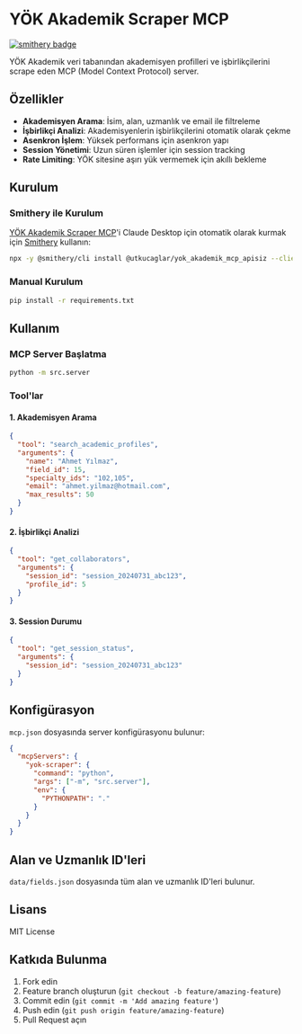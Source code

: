 # YÖK Akademik Scraper MCP

[![smithery badge](https://smithery.ai/badge/@utkucaglar/yok_akademik_mcp_apisiz)](https://smithery.ai/server/@utkucaglar/yok_akademik_mcp_apisiz)

YÖK Akademik veri tabanından akademisyen profilleri ve işbirlikçilerini scrape eden MCP (Model Context Protocol) server.

## Özellikler

- **Akademisyen Arama**: İsim, alan, uzmanlık ve email ile filtreleme
- **İşbirlikçi Analizi**: Akademisyenlerin işbirlikçilerini otomatik olarak çekme
- **Asenkron İşlem**: Yüksek performans için asenkron yapı
- **Session Yönetimi**: Uzun süren işlemler için session tracking
- **Rate Limiting**: YÖK sitesine aşırı yük vermemek için akıllı bekleme

## Kurulum

### Smithery ile Kurulum

[YÖK Akademik Scraper MCP](https://smithery.ai/server/@utkucaglar/yok_akademik_mcp_apisiz)'i Claude Desktop için otomatik olarak kurmak için [Smithery](https://smithery.ai/server/@utkucaglar/yok_akademik_mcp_apisiz) kullanın:

```bash
npx -y @smithery/cli install @utkucaglar/yok_akademik_mcp_apisiz --client claude
```

### Manual Kurulum
```bash
pip install -r requirements.txt
```

## Kullanım

### MCP Server Başlatma

```bash
python -m src.server
```

### Tool'lar

#### 1. Akademisyen Arama
```json
{
  "tool": "search_academic_profiles",
  "arguments": {
    "name": "Ahmet Yılmaz",
    "field_id": 15,
    "specialty_ids": "102,105",
    "email": "ahmet.yilmaz@hotmail.com",
    "max_results": 50
  }
}
```

#### 2. İşbirlikçi Analizi
```json
{
  "tool": "get_collaborators",
  "arguments": {
    "session_id": "session_20240731_abc123",
    "profile_id": 5
  }
}
```

#### 3. Session Durumu
```json
{
  "tool": "get_session_status",
  "arguments": {
    "session_id": "session_20240731_abc123"
  }
}
```

## Konfigürasyon

`mcp.json` dosyasında server konfigürasyonu bulunur:

```json
{
  "mcpServers": {
    "yok-scraper": {
      "command": "python",
      "args": ["-m", "src.server"],
      "env": {
        "PYTHONPATH": "."
      }
    }
  }
}
```

## Alan ve Uzmanlık ID'leri

`data/fields.json` dosyasında tüm alan ve uzmanlık ID'leri bulunur.

## Lisans

MIT License

## Katkıda Bulunma

1. Fork edin
2. Feature branch oluşturun (`git checkout -b feature/amazing-feature`)
3. Commit edin (`git commit -m 'Add amazing feature'`)
4. Push edin (`git push origin feature/amazing-feature`)
5. Pull Request açın 